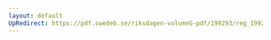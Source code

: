 ```yaml
---
layout: default
UpRedirect: https://pdf.swedeb.se/riksdagen-volumeG-pdf/199293/reg_199293/reg_199293_0559.pdf
---
```

